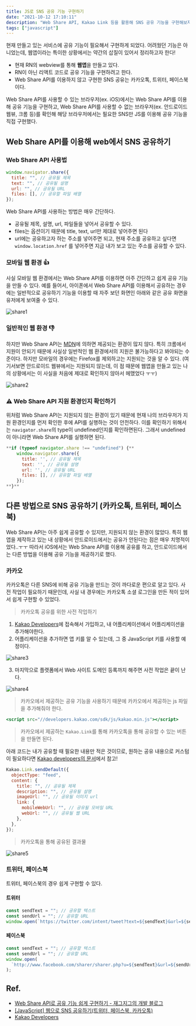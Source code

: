 ```yaml
---
title: JS로 SNS 공유 기능 구현하기
date: "2021-10-12 17:10:11"
description: "Web Share API, Kakao Link 등을 활용해 SNS 공유 기능을 구현해보자. 현재 만들고 있는 서비스에 공유 기능이 필요해서 구현하게 되었다. 어려웠던 기능은 아니었는데, 웹앱이라는 특이한 상황에서는 약간의 삽질이 있어서 정리하고자 한다!..."
tags: ["javascript"]
---
```


현재 만들고 있는 서비스에 공유 기능이 필요해서 구현하게 되었다. 어려웠던 기능은 아니었는데, 웹앱이라는 특이한 상황에서는 약간의 삽질이 있어서 정리하고자 한다!

- 현재 RN의 webview를 통해 **웹앱**을 만들고 있다.
- RN이 아닌 리액트 코드로 공유 기능을 구현하려고 한다.
- Web Share API를 이용하지 않고 구현한 SNS 공유는 카카오톡, 트위터, 페이스북 이다.

Web Share API를 사용할 수 있는 브라우저(ex. iOS)에서는 Web Share API를 이용해 공유 기능을 구현하고, Web Share API를 사용할 수 없는 브라우저(ex. 안드로이드 웹뷰, 크롬 등)를 확인해 해당 브라우저에서는 필요한 SNS만 JS를 이용해 공유 기능을 직접 구현했다.

## Web Share API를 이용해 web에서 SNS 공유하기

### Web Share API 사용법

```jsx
window.navigator.share({
  title: "", // 공유될 제목
  text: "", // 공유될 설명
  url: "", // 공유될 URL
  files: [], // 공유할 파일 배열
});
```

Web Share API를 사용하는 방법은 매우 간단하다.

- 공유될 제목, 설명, url, 파일들을 넣어서 공유할 수 있다.
- files는 옵션이기 때문에 title, text, url만 제대로 넣어주면 된다
- url에는 공유하고자 하는 주소를 넣어주면 되고, 현재 주소를 공유하고 싶다면 `window.location.href` 를 넣어주면 지금 내가 보고 있는 주소를 공유할 수 있다.

### 모바일 웹 환경 👍

사실 모바일 웹 환경에서는 Web Share API를 이용하면 아주 간단하고 쉽게 공유 기능을 만들 수 있다. 예를 들어서, 아이폰에서 Web Share API를 이용해서 공유하는 경우에는 일반적으로 공유하기 기능을 이용할 때 자주 보던 화면인 아래와 같은 공유 화면을 유저에게 보여줄 수 있다.

![share1](./1.png)

### 일반적인 웹 환경 👎

하지만 Web Share API는 [MDN](https://developer.mozilla.org/ko/docs/Web/API/Navigator/share)에 의하면 제공되는 환경이 많지 않다. 특히 크롬에서 지원이 안되기 때문에 사실상 일반적인 웹 환경에서의 지원은 불가능하다고 봐야되는 수준이다. 하지만 모바일의 경우에는 Firefox를 제외하고는 지원되는 것을 알 수 있다. (여기서보면 안드로이드 웹뷰에서는 지원되지 않는데, 이 점 때문에 웹앱을 만들고 있는 나의 상황에서는 이 사실을 처음에 제대로 확인하지 않아서 헤맸었다 ㅜㅜ)

![share2](./2.png)

### ⚠️ Web Share API 지원 환경인지 확인하기

위처럼 Web Share API는 지원되지 않는 환경이 있기 때문에 현재 나의 브라우저가 지원 환경인지를 먼저 확인한 후에 API를 실행하는 것이 안전하다. 이를 확인하기 위해서는 `navigator.share`의 type이 undefined인지를 확인하면된다. 그래서 undefined이 아니라면 Web Share API를 실행하면 된다.

```jsx
**if (typeof navigator.share !== "undefined") {**
	window.navigator.share({
	  title: '', // 공유될 제목
	  text: '', // 공유될 설명
	  url: '', // 공유될 URL
	  files: [], // 공유할 파일 배열
	});
**}**
```

## 다른 방법으로 SNS 공유하기 (카카오톡, 트위터, 페이스북)

Web Share API는 아주 쉽게 공유할 수 있지만, 지원되지 않는 환경이 많았다. 특히 웹앱을 제작하고 있는 내 상황에서 안드로이드에서는 공유가 안된다는 점은 매우 치명적이었다..ㅜㅜ 따라서 iOS에서는 Web Share API를 이용해 공유를 하고, 안드로이드에서는 다른 방법을 이용해 공유 기능을 제공하기로 했다.

### 카카오

카카오톡은 다른 SNS에 비해 공유 기능을 만드는 것이 까다로운 편으로 알고 있다. 사전 작업이 필요하기 때문인데, 사실 내 경우에는 카카오톡 소셜 로그인을 만든 적이 있어서 쉽게 구현할 수 있었다.

> 카카오톡 공유를 위한 사전 작업하기

1. [Kakao Developers](https://developers.kakao.com/)에 접속해서 가입하고, 내 어플리케이션에서 어플리케이션을 추가해야한다.
2. 어플리케이션을 추가하면 앱 키를 알 수 있는데, 그 중 JavaScript 키를 사용할 예정이다.

![share3](./3.png)

3. 마지막으로 플랫폼에서 Web 사이트 도메인 등록까지 해주면 사전 작업은 끝이 난다.

![share4](./4.png)

> 카카오에서 제공하는 공유 기능을 사용하기 때문에 카카오에서 제공하는 js 파일을 추가해줘야 한다.

```jsx
<script src="//developers.kakao.com/sdk/js/kakao.min.js"></script>
```

> 카카오에서 제공하는 `Kakao.Link`를 통해 카카오톡을 통해 공유할 수 있는 버튼을 만들면 된다.

아래 코드는 내가 공유할 때 필요한 내용만 적은 것이므로, 원하는 공유 내용으로 커스텀이 필요하다면 [Kakao developers의 문서](https://developers.kakao.com/docs/latest/ko/message/js-link)에서 참고!

```jsx
Kakao.Link.sendDefault({
  objectType: "feed",
  content: {
    title: "", // 공유될 제목
    description: "", // 공유될 설명
    imageUrl: "", // 공유될 이미지 url
    link: {
      mobileWebUrl: "", // 공유될 모바일 URL
      webUrl: "", // 공유될 웹 URL
    },
  },
});
```

> 카카오톡을 통해 공유된 결과물

![share5](./5.png)

### 트위터, 페이스북

트위터, 페이스북의 경우 쉽게 구현할 수 있다.

#### 트위터

```jsx
const sendText = ""; // 공유할 텍스트
const sendUrl = ""; // 공유할 URL
window.open(`https://twitter.com/intent/tweet?text=${sendText}&url=${sendUrl}`);
```

#### 페이스북

```jsx
const sendText = ""; // 공유할 텍스트
const sendUrl = ""; // 공유할 URL
window.open(
  `http://www.facebook.com/sharer/sharer.php?u=${sendText}&url=${sendUrl}`
);
```

## Ref.

- [Web Share API로 공유 기능 쉽게 구현하기 - 재그지그의 개발 블로그](https://wormwlrm.github.io/2020/05/09/Web-Share-API.html)
- [[JavaScript] 웹으로 SNS 공유하기(트위터, 페이스북, 카카오톡)](https://devpad.tistory.com/53)
- [Kakao Developers](https://developers.kakao.com/docs/latest/ko/message/js-link)

